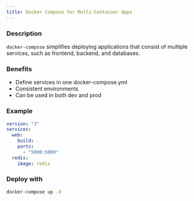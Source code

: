 ```yaml
---
title: Docker Compose for Multi-Container Apps
---
```

### Description

`docker-compose` simplifies deploying applications that consist of multiple services, such as frontend, backend, and databases.

### Benefits

- Define services in one docker-compose.yml
- Consistent environments
- Can be used in both dev and prod

### Example

```yaml
version: "3"
services:
  web:
    build: .
    ports:
      - "5000:5000"
  redis:
    image: redis
```

### Deploy with

```bash
docker-compose up -d
```
